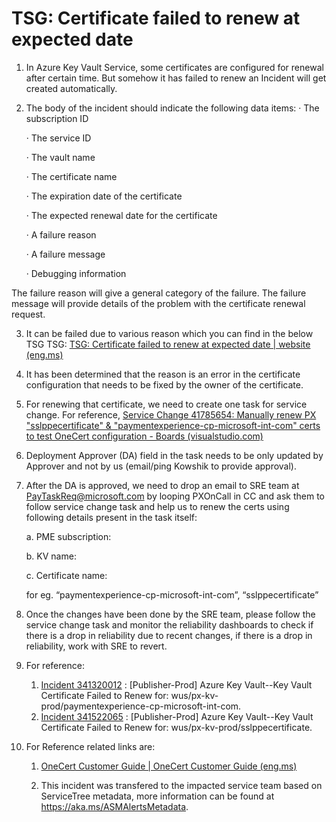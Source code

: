 # TSG: Certificate failed to renew at expected date

1. In Azure Key Vault Service, some certificates are configured for renewal after certain time. But somehow it has failed to renew an Incident will get created automatically.

2. The body of the incident should indicate the following data items:
    · The subscription ID

    · The service ID

    · The vault name

    · The certificate name

    · The expiration date of the certificate

    · The expected renewal date for the certificate

    · A failure reason

    · A failure message

    · Debugging information

The failure reason will give a general category of the failure. The failure message will provide details of the problem with the certificate renewal request.

3. It can be failed due to various reason which you can find in the below TSG 
TSG: [TSG: Certificate failed to renew at expected date | website (eng.ms)](https://eng.ms/docs/products/onecert-certificates-key-vault-and-dsms/key-vault-dsms/autorotationandecr/certfailedrenewalTSG)

4. It has been determined that the reason is an error in the certificate configuration that needs to be fixed by the owner of the certificate.

5. For renewing that certificate, we need to create one task for service change. For reference,
[Service Change 41785654: Manually renew PX "sslppecertificate" & "paymentexperience-cp-microsoft-int-com" certs to test OneCert configuration - Boards (visualstudio.com)](https://microsoft.visualstudio.com/OSGS/_workitems/edit/41785654)

6. Deployment Approver (DA) field in the task needs to be only updated by Approver and not by us (email/ping Kowshik to provide approval).

7. After the DA is approved, we need to drop an email to SRE team at PayTaskReq@microsoft.com by looping PXOnCall in CC and ask them to follow service change task and help us to renew the certs using following details present in the task itself:

    a. PME subscription:

    b. KV name:

    c. Certificate name:

    for eg. “paymentexperience-cp-microsoft-int-com”, “sslppecertificate”

8. Once the changes have been done by the SRE team, please follow the service change task and monitor the reliability dashboards to check if there is a drop in reliability due to recent changes, if there is a drop in reliability, work with SRE to revert.

9. For reference: 
    1. [Incident 341320012](https://portal.microsofticm.com/imp/v3/incidents/details/341320012/home) : [Publisher-Prod] Azure Key Vault--Key Vault Certificate Failed to Renew for: wus/px-kv-prod/paymentexperience-cp-microsoft-int-com.
    2. [Incident 341522065](https://portal.microsofticm.com/imp/v3/incidents/details/341522065/home) : [Publisher-Prod] Azure Key Vault--Key Vault Certificate Failed to Renew for: wus/px-kv-prod/sslppecertificate.

10. For Reference related links are: 
    1. [OneCert Customer Guide | OneCert Customer Guide (eng.ms)](https://eng.ms/docs/products/onecert-certificates-key-vault-and-dsms/onecert-customer-guide/docs)

    2. This incident was transfered to the impacted service team based on ServiceTree metadata, more information can be found at https://aka.ms/ASMAlertsMetadata.
